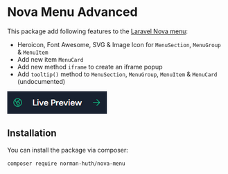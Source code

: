 # Nova Menu Advanced

This package add following features to the [Laravel Nova menu](https://nova.laravel.com/docs/4.0/customization/menus.html):

* Heroicon, Font Awesome, SVG & Image Icon for `MenuSection`, `MenuGroup` & `MenuItem`
* Add new item `MenuCard`
* Add new method `iframe` to create an iframe popup
* Add `tooltip()` method to `MenuSection`, `MenuGroup`, `MenuItem` & `MenuCard` (undocumented)

[![Live Preview](https://raw.githubusercontent.com/Muetze42/Muetze42/main/files/btn-live-preview.jpg)](https://nova-demo.huth.it)

## Installation

You can install the package via composer:

```nothing
composer require norman-huth/nova-menu
```

